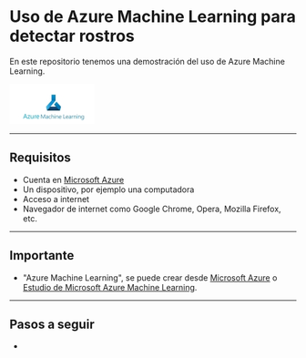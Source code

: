 # Uso de Azure Machine Learning para detectar rostros
En este repositorio tenemos una demostración del uso de Azure Machine Learning.

![Microsoft-Azure-Machine-Learning](images\Microsoft-Azure-Machine-Learning.jpg)

---

## Requisitos
- Cuenta en [Microsoft Azure](https://portal.azure.com)
- Un dispositivo, por ejemplo una computadora
- Acceso a internet
- Navegador de internet como Google Chrome, Opera, Mozilla Firefox, etc.

---

## Importante
- "Azure Machine Learning", se puede crear desde [Microsoft Azure](https://portal.azure.com) o [Estudio de Microsoft Azure Machine Learning](https://ml.azure.com/home).

---

## Pasos a seguir
- 